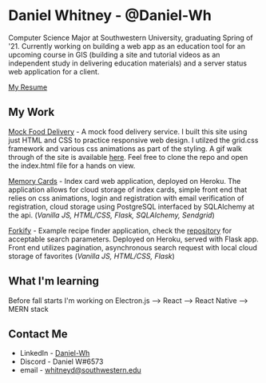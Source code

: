 # Daniel Whitney - @Daniel-Wh

Computer Science Major at Southwestern University, graduating Spring of '21. Currently working on building a web app as an education tool for an upcoming course in GIS (building a site and tutorial videos as an independent study in delivering education materials) and a server status web application for a client. 

[My Resume](https://github.com/Daniel-Wh/Daniel-WH/blob/master/resume.pdf)


## My Work

[Mock Food Delivery](https://github.com/Daniel-Wh/MockFoodDelivery) - A mock food delivery service. I built this site using just HTML and CSS to practice responsive web design. I utilzed the grid.css framework and various css animations as part of the styling. A gif walk through of the site is available [here](https://github.com/Daniel-Wh/MockFoodDelivery). Feel free to clone the repo and open the index.html file for a hands on view.

[Memory Cards](https://github.com/Daniel-Wh/MemoryCards) - Index card web application, deployed on Heroku. The application allows for cloud storage of index cards, simple front end that relies on css animations, login and registration with email verification of registration, cloud storage using PostgreSQL interfaced by SQLAlchemy at the api. (_Vanilla JS, HTML/CSS, Flask, SQLAlchemy, Sendgrid_)

[Forkify](https://github.com/Daniel-Wh/Forkify-Production) - Example recipe finder application, check the [repository](https://github.com/Daniel-Wh/Forkify-Production) for acceptable search parameters. Deployed on Heroku, served with Flask app. Front end utilizes pagination, asynchronous search request with local cloud storage of favorites (_Vanilla JS, HTML/CSS, Flask_)

## What I'm learning

Before fall starts I'm working on Electron.js --> React --> React Native --> MERN stack

## Contact Me

- LinkedIn - [Daniel-Wh](https://www.linkedin.com/in/daniel-whitney-04a040139/)
- Discord - Daniel W#6573
- email - whitneyd@southwestern.edu

<!--
**Daniel-Wh/Daniel-WH** is a ✨ _special_ ✨ repository because its `README.md` (this file) appears on your GitHub profile.

Here are some ideas to get you started:

- 🔭 I’m currently working on ...
- 🌱 I’m currently learning ...
- 👯 I’m looking to collaborate on ...
- 🤔 I’m looking for help with ...
- 💬 Ask me about ...
- 📫 How to reach me: ...
- 😄 Pronouns: ...
- ⚡ Fun fact: ...
-->
